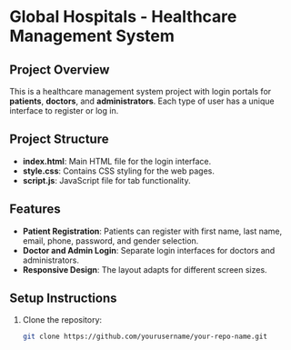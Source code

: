 # Global Hospitals - Healthcare Management System
## Project Overview
This is a healthcare management system project with login portals for **patients**, **doctors**, and **administrators**. Each type of user has a unique interface to register or log in.

## Project Structure
- **index.html**: Main HTML file for the login interface.
- **style.css**: Contains CSS styling for the web pages.
- **script.js**: JavaScript file for tab functionality.
  
## Features
- **Patient Registration**: Patients can register with first name, last name, email, phone, password, and gender selection.
- **Doctor and Admin Login**: Separate login interfaces for doctors and administrators.
- **Responsive Design**: The layout adapts for different screen sizes.

## Setup Instructions
1. Clone the repository:
   ```bash
   git clone https://github.com/yourusername/your-repo-name.git

